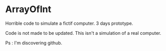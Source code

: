# ArrayOfInt
Horrible code to simulate a fictif computer. 3 days prototype.

Code is not made to be updated.
This isn't a simulation of a real computer.

Ps : I'm discovering github.

